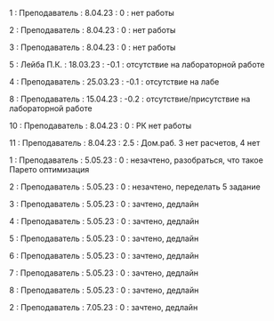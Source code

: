 1 : Преподаватель : 8.04.23 : 0 : нет работы

2 : Преподаватель : 8.04.23 : 0 : нет работы

3 : Преподаватель : 8.04.23 : 0 : нет работы

5 : Лейба П.К. : 18.03.23 : -0.1 : отсутствие на лабораторной работе

4 : Преподаватель : 25.03.23 : -0.1 : отсутствие на лабе

8 : Преподаватель : 15.04.23 : -0.2 : отсутствие/присутствие на лабораторной работе

10 : Преподаватель : 8.04.23 : 0 : РК нет работы

11 : Преподаватель : 8.04.23 : 2.5 : Дом.раб. 3 нет расчетов, 4 нет

1 : Преподаватель : 5.05.23 : 0 : незачтено, разобраться, что такое Парето оптимизация

2 : Преподаватель : 5.05.23 : 0 : незачтено, переделать 5 задание

3 : Преподаватель : 5.05.23 : 0 : зачтено, дедлайн

4 : Преподаватель : 5.05.23 : 0 : зачтено, дедлайн

5 : Преподаватель : 5.05.23 : 0 : зачтено, дедлайн

6 : Преподаватель : 5.05.23 : 0 : зачтено, дедлайн

7 : Преподаватель : 5.05.23 : 0 : зачтено, дедлайн

8 : Преподаватель : 5.05.23 : 0 : зачтено, дедлайн

2 : Преподаватель : 7.05.23 : 0 : зачтено, дедлайн
